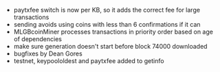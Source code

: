 * paytxfee switch is now per KB, so it adds the correct fee for large transactions
* sending avoids using coins with less than 6 confirmations if it can
* MLGBcoinMiner processes transactions in priority order based on age of dependencies
* make sure generation doesn't start before block 74000 downloaded
* bugfixes by Dean Gores
* testnet, keypoololdest and paytxfee added to getinfo
